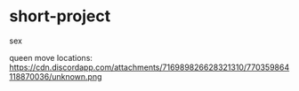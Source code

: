 # short-project
sex

queen move locations: https://cdn.discordapp.com/attachments/716989826628321310/770359864118870036/unknown.png
